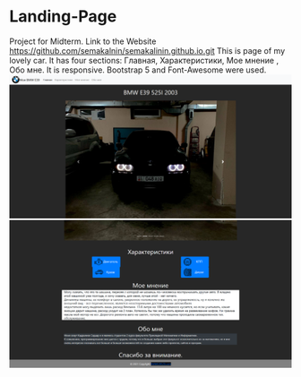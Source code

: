 # Landing-Page
Project for Midterm.
Link to the Website https://github.com/semakalnin/semakalinin.github.io.git
This is page of my lovely car. It has four sections: Главная, Характеристики, Мое мнение , Обо мне.
It is responsive. Bootstrap 5 and Font-Awesome were used. 
![This is an image](/Screenshots/1.png)
![This is an image](/Screenshots/2.png)

